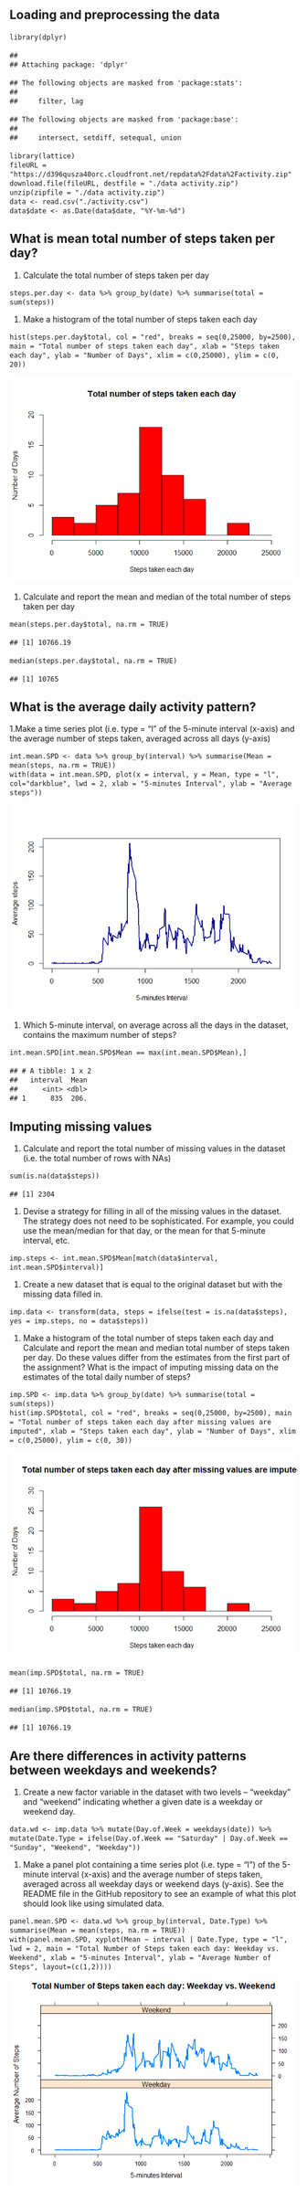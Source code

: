 Loading and preprocessing the data
----------------------------------

    library(dplyr)

    ## 
    ## Attaching package: 'dplyr'

    ## The following objects are masked from 'package:stats':
    ## 
    ##     filter, lag

    ## The following objects are masked from 'package:base':
    ## 
    ##     intersect, setdiff, setequal, union

    library(lattice)
    fileURL = "https://d396qusza40orc.cloudfront.net/repdata%2Fdata%2Factivity.zip"
    download.file(fileURL, destfile = "./data activity.zip")
    unzip(zipfile = "./data activity.zip")
    data <- read.csv("./activity.csv")
    data$date <- as.Date(data$date, "%Y-%m-%d")

What is mean total number of steps taken per day?
-------------------------------------------------

1.  Calculate the total number of steps taken per day

<!-- -->

    steps.per.day <- data %>% group_by(date) %>% summarise(total = sum(steps))

1.  Make a histogram of the total number of steps taken each day

<!-- -->

    hist(steps.per.day$total, col = "red", breaks = seq(0,25000, by=2500), main = "Total number of steps taken each day", xlab = "Steps taken each day", ylab = "Number of Days", xlim = c(0,25000), ylim = c(0, 20))

![](PA1_template_files/figure-markdown_strict/Hist.steps.per.day-1.png)

1.  Calculate and report the mean and median of the total number of
    steps taken per day

<!-- -->

    mean(steps.per.day$total, na.rm = TRUE)

    ## [1] 10766.19

    median(steps.per.day$total, na.rm = TRUE)

    ## [1] 10765

What is the average daily activity pattern?
-------------------------------------------

1.Make a time series plot (i.e. type = “l” of the 5-minute interval
(x-axis) and the average number of steps taken, averaged across all days
(y-axis)

    int.mean.SPD <- data %>% group_by(interval) %>% summarise(Mean = mean(steps, na.rm = TRUE))
    with(data = int.mean.SPD, plot(x = interval, y = Mean, type = "l", col="darkblue", lwd = 2, xlab = "5-minutes Interval", ylab = "Average steps"))

![](PA1_template_files/figure-markdown_strict/Int.Mean.steps.per.day-1.png)

1.  Which 5-minute interval, on average across all the days in the
    dataset, contains the maximum number of steps?

<!-- -->

    int.mean.SPD[int.mean.SPD$Mean == max(int.mean.SPD$Mean),]

    ## # A tibble: 1 x 2
    ##   interval  Mean
    ##      <int> <dbl>
    ## 1      835  206.

Imputing missing values
-----------------------

1.  Calculate and report the total number of missing values in the
    dataset (i.e. the total number of rows with NAs)

<!-- -->

    sum(is.na(data$steps))

    ## [1] 2304

1.  Devise a strategy for filling in all of the missing values in the
    dataset. The strategy does not need to be sophisticated. For
    example, you could use the mean/median for that day, or the mean for
    that 5-minute interval, etc.

<!-- -->

    imp.steps <- int.mean.SPD$Mean[match(data$interval, int.mean.SPD$interval)]

1.  Create a new dataset that is equal to the original dataset but with
    the missing data filled in.

<!-- -->

    imp.data <- transform(data, steps = ifelse(test = is.na(data$steps), yes = imp.steps, no = data$steps))

1.  Make a histogram of the total number of steps taken each day and
    Calculate and report the mean and median total number of steps taken
    per day. Do these values differ from the estimates from the first
    part of the assignment? What is the impact of imputing missing data
    on the estimates of the total daily number of steps?

<!-- -->

    imp.SPD <- imp.data %>% group_by(date) %>% summarise(total = sum(steps))
    hist(imp.SPD$total, col = "red", breaks = seq(0,25000, by=2500), main = "Total number of steps taken each day after missing values are imputed", xlab = "Steps taken each day", ylab = "Number of Days", xlim = c(0,25000), ylim = c(0, 30))

![](PA1_template_files/figure-markdown_strict/Imputed.NAs.SPD-1.png)

    mean(imp.SPD$total, na.rm = TRUE)

    ## [1] 10766.19

    median(imp.SPD$total, na.rm = TRUE)

    ## [1] 10766.19

Are there differences in activity patterns between weekdays and weekends?
-------------------------------------------------------------------------

1.  Create a new factor variable in the dataset with two levels –
    “weekday” and “weekend” indicating whether a given date is a weekday
    or weekend day.

<!-- -->

    data.wd <- imp.data %>% mutate(Day.of.Week = weekdays(date)) %>% mutate(Date.Type = ifelse(Day.of.Week == "Saturday" | Day.of.Week == "Sunday", "Weekend", "Weekday"))

1.  Make a panel plot containing a time series plot (i.e. type = “l”) of
    the 5-minute interval (x-axis) and the average number of steps
    taken, averaged across all weekday days or weekend days (y-axis).
    See the README file in the GitHub repository to see an example of
    what this plot should look like using simulated data.

<!-- -->

    panel.mean.SPD <- data.wd %>% group_by(interval, Date.Type) %>% summarise(Mean = mean(steps, na.rm = TRUE))
    with(panel.mean.SPD, xyplot(Mean ~ interval | Date.Type, type = "l", lwd = 2, main = "Total Number of Steps taken each day: Weekday vs. Weekend", xlab = "5-minutes Interval", ylab = "Average Number of Steps", layout=(c(1,2))))

![](PA1_template_files/figure-markdown_strict/Week.Panel.Plot-1.png)
